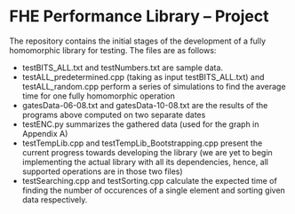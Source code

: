 # FHE Performance Library – Project
The repository contains the initial stages of the development of a fully homomorphic library for testing.
The files are as follows:
- testBITS_ALL.txt and testNumbers.txt are sample data.
- testALL_predetermined.cpp (taking as input testBITS_ALL.txt) and testALL_random.cpp perform a series of simulations to find the average time for one fully homomorphic operation
- gatesData-06-08.txt and gatesData-10-08.txt are the results of the programs above computed on two separate dates
- testENC.py summarizes the gathered data (used for the graph in Appendix A)
- testTempLib.cpp and testTempLib_Bootstrapping.cpp present the current progress towards developing the library (we are yet to begin implementing the actual library with all its dependencies, hence, all supported operations are in those two files)
- testSearching.cpp and testSorting.cpp calculate the expected time of finding the number of occurences of a single element and sorting given data respectively.
